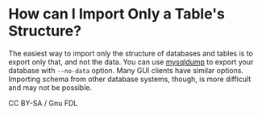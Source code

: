 # How can I Import Only a Table's Structure?

The easiest way to import only the structure of databases and tables is to export only that, and not the data. You can use [mysqldump](../../../../../clients-and-utilities/legacy-clients-and-utilities/mysqldump.md) to export your database with `--no-data` option. Many GUI clients have similar options. Importing schema from other database systems, though, is more difficult and may not be possible.

CC BY-SA / Gnu FDL
